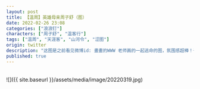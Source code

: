 ```yaml
---
layout: post
title: 【温周】英雄母亲周子舒（图）
date: 2022-02-26 23:08
categories: ["浪浪钉"]
characters: ["周子舒", "温客行"]
tags: ["温周", "天涯客", "山河令", "涩图"]
origin: twitter
description: "这图是之前看见微博id: 畫畫的WWW 老师画的一起逃命的图，氛围感超棒！于是厚着脸皮去问老师可不可以用自己的画风画一张一样的，老师特别干脆的答应了！于是拖了一周画出来了哈哈哈～感觉氛围还是差点意思，不过真的很喜欢这个pose"
published: true
---
```


<br>
![]({{ site.baseurl }}/assets/media/image/20220319.jpg)
<br><br>


